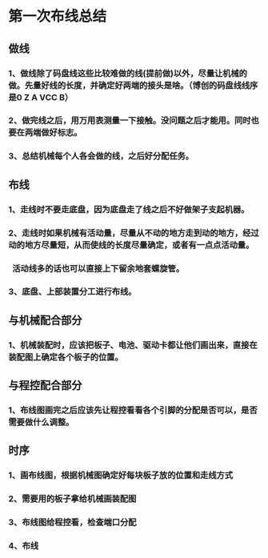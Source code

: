 # 第一次布线总结
## 做线
### 1、做线除了码盘线这些比较难做的线(提前做)以外，尽量让机械的做。先量好线的长度，并确定好两端的接头是啥。（博创的码盘线线序是0 Z A VCC B）
### 2、做完线之后，用万用表测量一下接触。没问题之后才能用。同时也要在两端做好标志。
### 3、总结机械每个人各会做的线，之后好分配任务。

## 布线
### 1、走线时不要走底盘，因为底盘走了线之后不好做架子支起机器。
### 2、走线时如果机械有活动量，尽量从不动的地方走到动的地方，经过动的地方尽量短，从而使线的长度尽量确定，或者有一点点活动量。
###    活动线多的话也可以直接上下留余地套螺旋管。
### 3、底盘、上部装置分工进行布线。


## 与机械配合部分
### 1、机械装配时，应该把板子、电池、驱动卡都让他们画出来，直接在装配图上确定各个板子的位置。

## 与程控配合部分
### 1、布线图画完之后应该先让程控看看各个引脚的分配是否可以，是否需要做什么调整。


## 时序
### 1、画布线图，根据机械图确定好每块板子放的位置和走线方式
### 2、需要用的板子拿给机械画装配图
### 3、布线图给程控看，检查端口分配
### 4、布线

